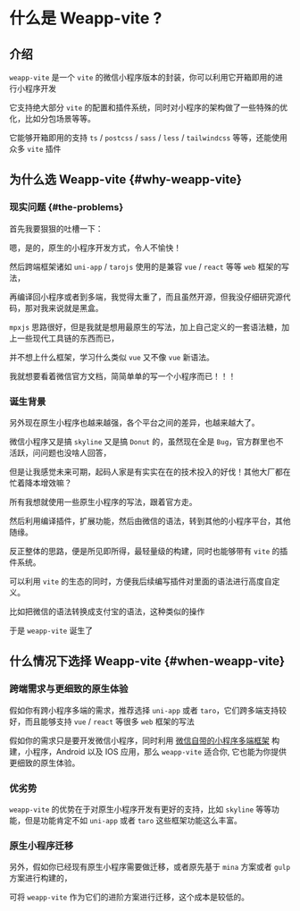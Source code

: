 # 什么是 Weapp-vite ?

## 介绍

`weapp-vite` 是一个 `vite` 的微信小程序版本的封装，你可以利用它开箱即用的进行小程序开发

它支持绝大部分 `vite` 的配置和插件系统，同时对小程序的架构做了一些特殊的优化，比如分包场景等等。

它能够开箱即用的支持 `ts` / `postcss` / `sass` / `less` / `tailwindcss` 等等，还能使用众多 `vite` 插件

## 为什么选 Weapp-vite {#why-weapp-vite}

### 现实问题 {#the-problems}

首先我要狠狠的吐槽一下：

嗯，是的，原生的小程序开发方式，令人不愉快！

然后跨端框架诸如 `uni-app` / `tarojs` 使用的是兼容 `vue` / `react` 等等 `web` 框架的写法，

再编译回小程序或者到多端，我觉得太重了，而且虽然开源，但我没仔细研究源代码，那对我来说就是黑盒。

`mpxjs` 思路很好，但是我就是想用最原生的写法，加上自己定义的一套语法糖，加上一些现代工具链的东西而已，

并不想上什么框架，学习什么类似 `vue` 又不像 `vue` 新语法。

我就想要看着微信官方文档，简简单单的写一个小程序而已！！！

### 诞生背景

另外现在原生小程序也越来越强，各个平台之间的差异，也越来越大了。

微信小程序又是搞 `skyline` 又是搞 `Donut` 的，虽然现在全是 `Bug`，官方群里也不活跃，问问题也没啥人回答，

但是让我感觉未来可期，起码人家是有实实在在的技术投入的好伐！其他大厂都在忙着降本增效嘛？

所有我想就使用一些原生小程序的写法，跟着官方走。

然后利用编译插件，扩展功能，然后由微信的语法，转到其他的小程序平台，其他随缘。

反正整体的思路，便是所见即所得，最轻量级的构建，同时也能够带有 `vite` 的插件系统。

可以利用 `vite` 的生态的同时，方便我后续编写插件对里面的语法进行高度自定义。

比如把微信的语法转换成支付宝的语法，这种类似的操作

于是 `weapp-vite` 诞生了

## 什么情况下选择 Weapp-vite {#when-weapp-vite}

### 跨端需求与更细致的原生体验

假如你有跨小程序多端的需求，推荐选择 `uni-app` 或者 `taro`，它们跨多端支持较好，而且能够支持 `vue` / `react` 等很多 `web` 框架的写法

假如你的需求只是要开发微信小程序，同时利用 [微信自带的小程序多端框架](https://developers.weixin.qq.com/miniprogram/dev/platform-capabilities/miniapp/intro/) 构建，小程序，Android 以及 IOS 应用，那么 `weapp-vite` 适合你, 它也能为你提供更细致的原生体验。

### 优劣势

`weapp-vite` 的优势在于对原生小程序开发有更好的支持，比如 `skyline` 等等功能，但是功能肯定不如 `uni-app` 或者 `taro` 这些框架功能这么丰富。

### 原生小程序迁移

另外，假如你已经现有原生小程序需要做迁移，或者原先基于 `mina` 方案或者 `gulp` 方案进行构建的，

可将 `weapp-vite` 作为它们的进阶方案进行迁移，这个成本是较低的。
